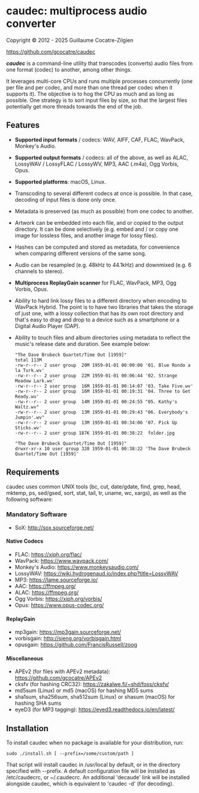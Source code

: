 # caudec: multiprocess audio converter

Copyright © 2012 - 2025 Guillaume Cocatre-Zilgien

https://github.com/gcocatre/caudec

**_caudec_** is a command-line utility that transcodes (converts) audio files from one format (codec) to another, among other things.

It leverages multi-core CPUs and runs multiple processes concurrently (one per file and per codec, and more than one thread per codec when it supports it). The objective is to hog the CPU as much and as long as possible. One strategy is to sort input files by size, so that the largest files potentially get more threads towards the end of the job.

## Features

* **Supported input formats** / codecs: WAV, AIFF, CAF, FLAC, WavPack, Monkey's Audio.
* **Supported output formats** / codecs: all of the above, as well as ALAC, LossyWAV / LossyFLAC / LossyWV, MP3, AAC (.m4a), Ogg Vorbis, Opus.
* **Supported platforms**: macOS, Linux.
* Transcoding to several different codecs at once is possible. In that case, decoding of input files is done only once.
* Metadata is preserved (as much as possible) from one codec to another.
* Artwork can be embedded into each file, and or copied to the output directory. It can be done selectively (e.g. embed and / or copy one image for lossless files, and another image for lossy files).
* Hashes can be computed and stored as metadata, for convenience when comparing different versions of the same song.
* Audio can be resampled (e.g. 48kHz to 44.1kHz) and downmixed (e.g. 6 channels to stereo).
* **Multiprocess ReplayGain scanner** for FLAC, WavPack, MP3, Ogg Vorbis, Opus.
* Ability to hard link lossy files to a different directory when encoding to WavPack Hybrid. The point is to have two libraries that takes the storage of just one, with a lossy collection that has its own root directory and that's easy to drag and drop to a device such as a smartphone or a Digital Audio Player (DAP).
* Ability to touch files and album directories using metadata to reflect the music's release date and duration. See example below:

  ```
  "The Dave Brubeck Quartet/Time Out [1959]"
  total 113M
  -rw-r--r-- 2 user group  20M 1959-01-01 00:00:00 '01. Blue Rondo a la Turk.wv'
  -rw-r--r-- 2 user group  22M 1959-01-01 00:06:44 '02. Strange Meadow Lark.wv'
  -rw-r--r-- 2 user group  16M 1959-01-01 00:14:07 '03. Take Five.wv'
  -rw-r--r-- 2 user group  16M 1959-01-01 00:19:31 '04. Three to Get Ready.wv'
  -rw-r--r-- 2 user group  14M 1959-01-01 00:24:55 "05. Kathy's Waltz.wv"
  -rw-r--r-- 2 user group  13M 1959-01-01 00:29:43 "06. Everybody's Jumpin'.wv"
  -rw-r--r-- 2 user group  13M 1959-01-01 00:34:06 '07. Pick Up Sticks.wv'
  -rw-r--r-- 2 user group 187K 1959-01-01 00:38:22  folder.jpg

  "The Dave Brubeck Quartet/Time Out [1959]"
  drwxr-xr-x 10 user group 320 1959-01-01 00:38:22 'The Dave Brubeck Quartet/Time Out [1959]'
  ```


## Requirements

caudec uses common UNIX tools (bc, cut, date/gdate, find, grep, head, mktemp, ps, sed/gsed, sort, stat, tail, tr, uname, wc, xargs), as well as the following software:

### Mandatory Software

* SoX: http://sox.sourceforge.net/

#### Native Codecs

* FLAC: https://xiph.org/flac/
* WavPack: https://www.wavpack.com/
* Monkey's Audio: https://www.monkeysaudio.com/
* LossyWAV: https://wiki.hydrogenaud.io/index.php?title=LossyWAV
* MP3: https://lame.sourceforge.io/
* AAC: https://ffmpeg.org/
* ALAC: https://ffmpeg.org/
* Ogg Vorbis: https://xiph.org/vorbis/
* Opus: https://www.opus-codec.org/

#### ReplayGain

* mp3gain: https://mp3gain.sourceforge.net/
* vorbisgain: http://sjeng.org/vorbisgain.html
* opusgain: https://github.com/FrancisRussell/zoog

#### Miscellaneous
* APEv2 (for files with APEv2 metadata): https://github.com/gcocatre/APEv2
* cksfv (for hashing CRC32): https://zakalwe.fi/~shd/foss/cksfv/
* md5sum (Linux) or md5 (macOS) for hashing MD5 sums
* sha1sum, sha256sum, sha512sum (Linux) or shasum (macOS) for hashing SHA sums
* eyeD3 (for MP3 tagging): https://eyed3.readthedocs.io/en/latest/


## Installation

To install caudec when no package is available for your distribution, run:

`sudo ./install.sh [ --prefix=/some/custom/path ]`

That script will install caudec in /usr/local by default, or in the directory
specified with --prefix. A default configuration file will be installed as
/etc/caudecrc, or ~/.caudecrc. An additional 'decaude' link will be installed
alongside caudec, which is equivalent to 'caudec -d' (for decoding).
